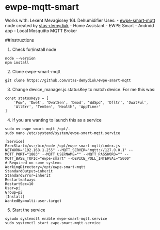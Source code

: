# ewpe-mqtt-smart

Works with: Lexent Mevagissey 16L Dehumidifier
Uses: - [ewpe-smart-mqtt](https://github.com/stas-demydiuk/ewpe-smart-mqtt) node created by [stas-demydiuk](https://github.com/stas-demydiuk)
      - Home Assistant
      - EWPE Smart - Android app
      - Local Mosquitto MQTT Broker

##Instructions
1. Check for/install node
``` 
node --version
npm install
```
2. Clone ewpe-smart-mqtt
```
git clone https://github.com/stas-demydiuk/ewpe-smart-mqtt
```
3. Change device_manager.js statusKey to match device. For me this was:
```
const statusKeys = [
    'Pow', 'Dwet', 'DwatSen', 'Dmod', 'WdSpd', 'Dfltr', 'DwatFul',
    'AllErr', 'TemSen', 'Health', 'AppTimer'
]
```
4. If you are wanting to launch this as a service
```
sudo mv ewpe-smart-mqtt /opt/.
sudo nano /etc/systemd/system/ewpe-smart-mqtt.service
```
```
[Service]
ExecStart=/usr/bin/node /opt/ewpe-smart-mqtt/index.js --NETWORK="192.168.1.255" --MQTT_SERVER="mqtt://127.0.0.1" --MQTT_PORT="1883" --MQTT_USERNAME="" --MQTT_PASSWORD="" --MQTT_BASE_TOPIC="ewpe-smart" --DEVICE_POLL_INTERVAL="5000" 
# Required on some systems
WorkingDirectory=/opt/ewpe-smart-mqtt
StandardOutput=inherit
StandardError=inherit
Restart=always
RestartSec=10
User=pi
Group=pi
[Install]
WantedBy=multi-user.target
```
5. Start the service
```
sysudo systemctl enable ewpe-smart-mqtt.service
sudo systemctl start ewpe-smart-mqtt.service
```
